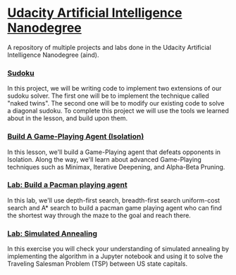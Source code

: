 # [Udacity Artificial Intelligence Nanodegree](https://www.udacity.com/course/artificial-intelligence-nanodegree--nd889)
A repository of multiple projects and labs done in the Udacity Artificial Intelligence Nanodegree (aind).

### [Sudoku](/aind-sudoku)

In this project, we will be writing code to implement two extensions of our sudoku solver. The first one will be to implement the technique called "naked twins". The second one will be to modify our existing code to solve a diagonal sudoku. To complete this project we will use the tools we learned about in the lesson, and build upon them.

### [Build A Game-Playing Agent (Isolation)](/aind-isolation)

In this lesson, we'll build a Game-Playing agent that defeats opponents in Isolation. Along the way, we'll learn about advanced Game-Playing techniques such as Minimax, Iterative Deepening, and Alpha-Beta Pruning.

### [Lab: Build a Pacman playing agent](/aind_Pacman)

In this lab, we'll use depth-first search, breadth-first search uniform-cost search and A* search to build a pacman game playing agent who can find the shortest way through the maze to the goal and reach there.

### [Lab: Simulated Annealing](/aind-Simulated_Annealing)

In this exercise you will check your understanding of simulated annealing by implementing the algorithm in a Jupyter notebook and using it to solve the Traveling Salesman Problem (TSP) between US state capitals.
